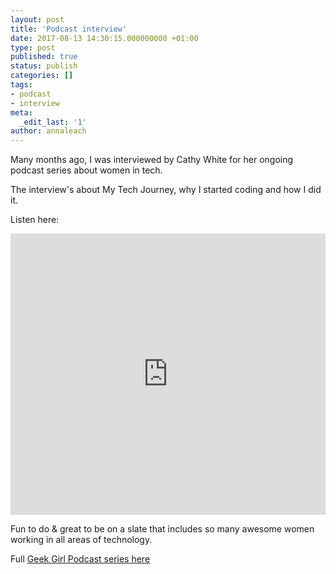 ```yaml
---
layout: post
title: 'Podcast interview'
date: 2017-08-13 14:30:15.000000000 +01:00
type: post
published: true
status: publish
categories: []
tags:
- podcast
- interview
meta:
  _edit_last: '1'
author: annaleach
---
```


Many months ago, I was interviewed by Cathy White for her ongoing podcast series about women in tech.

The interview's about My Tech Journey, why I started coding and how I did it.

<!--excerpt-->

Listen here:

<iframe width="100%" height="450" scrolling="no" frameborder="no" src="https://w.soundcloud.com/player/?url=https%3A//api.soundcloud.com/tracks/285908495&amp;auto_play=false&amp;hide_related=false&amp;show_comments=true&amp;show_user=true&amp;show_reposts=false&amp;visual=true"></iframe>

Fun to do & great to be on a slate that includes so many awesome women working in all areas of
technology.

Full [Geek Girl Podcast series here](https://soundcloud.com/geekgirl-meetup-uk)

